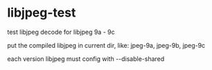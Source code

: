 # libjpeg-test

test libjpeg decode for libjpeg 9a - 9c

put the compiled libjpeg in current dir, like: jpeg-9a, jpeg-9b, jpeg-9c

each version libjpeg must config with --disable-shared
